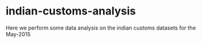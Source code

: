 # indian-customs-analysis
Here we perform some data analysis on the indian customs datasets for the May-2015
